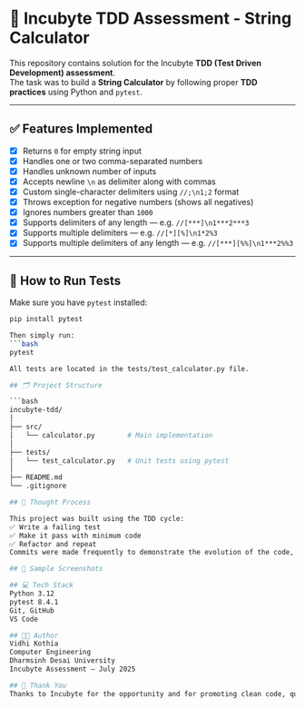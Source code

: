 # 🧪 Incubyte TDD Assessment - String Calculator

This repository contains solution for the Incubyte **TDD (Test Driven Development) assessment**.  
The task was to build a **String Calculator** by following proper **TDD practices** using Python and `pytest`.

---

## ✅ Features Implemented

- [x] Returns `0` for empty string input
- [x] Handles one or two comma-separated numbers
- [x] Handles unknown number of inputs
- [x] Accepts newline `\n` as delimiter along with commas
- [x] Custom single-character delimiters using `//;\n1;2` format
- [x] Throws exception for negative numbers (shows all negatives)
- [x] Ignores numbers greater than `1000`
- [x] Supports delimiters of any length — e.g. `//[***]\n1***2***3`
- [x] Supports multiple delimiters — e.g. `//[*][%]\n1*2%3`
- [x] Supports multiple delimiters of any length — e.g. `//[***][%%]\n1***2%%3`

---

## 🧪 How to Run Tests

Make sure you have `pytest` installed:
```bash
pip install pytest

Then simply run:
```bash
pytest

All tests are located in the tests/test_calculator.py file.

## 🗂️ Project Structure

```bash
incubyte-tdd/
│
├── src/
│   └── calculator.py        # Main implementation
│
├── tests/
│   └── test_calculator.py   # Unit tests using pytest
│
├── README.md
└── .gitignore

## 🧠 Thought Process

This project was built using the TDD cycle:
✅ Write a failing test
✅ Make it pass with minimum code
✅ Refactor and repeat
Commits were made frequently to demonstrate the evolution of the code, following each step of the kata.

## 📸 Sample Screenshots

## 💻 Tech Stack
Python 3.12
pytest 8.4.1
Git, GitHub
VS Code

## 👩‍💻 Author
Vidhi Kothia
Computer Engineering
Dharmsinh Desai University
Incubyte Assessment – July 2025

## 🙌 Thank You
Thanks to Incubyte for the opportunity and for promoting clean code, quality, and software craftsmanship!
